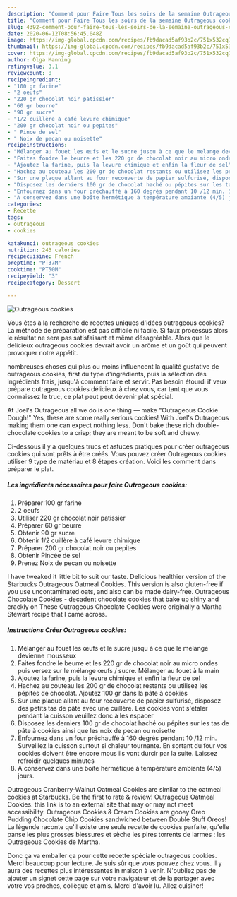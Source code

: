 ```yaml
---
description: "Comment pour Faire Tous les soirs de la semaine Outrageous cookies"
title: "Comment pour Faire Tous les soirs de la semaine Outrageous cookies"
slug: 4392-comment-pour-faire-tous-les-soirs-de-la-semaine-outrageous-cookies
date: 2020-06-12T08:56:45.048Z
image: https://img-global.cpcdn.com/recipes/fb9dacad5af93b2c/751x532cq70/outrageous-cookies-photo-principale-de-la-recette.jpg
thumbnail: https://img-global.cpcdn.com/recipes/fb9dacad5af93b2c/751x532cq70/outrageous-cookies-photo-principale-de-la-recette.jpg
cover: https://img-global.cpcdn.com/recipes/fb9dacad5af93b2c/751x532cq70/outrageous-cookies-photo-principale-de-la-recette.jpg
author: Olga Manning
ratingvalue: 3.1
reviewcount: 8
recipeingredient:
- "100 gr farine"
- "2 oeufs"
- "220 gr chocolat noir patissier"
- "60 gr beurre"
- "90 gr sucre"
- "1/2 cuillère à café levure chimique"
- "200 gr chocolat noir ou pepites"
- " Pince de sel"
- " Noix de pecan ou noisette"
recipeinstructions:
- "Mélanger au fouet les œufs et le sucre jusqu à ce que le melange devienne mousseux"
- "Faites fondre le beurre et les 220 gr de chocolat noir au micro ondes puis versez sur le mélange œufs / sucre. Mélanger au fouet à la main"
- "Ajoutez la farine, puis la levure chimique et enfin la fleur de sel"
- "Hachez au couteau les 200 gr de chocolat restants ou utilisez les pépites de chocolat. Ajoutez 100 gr dans la pâte à cookies"
- "Sur une plaque allant au four recouverte de papier sulfurisé, disposez des petits tas de pâte avec une cuillère. Les cookies vont s&#39;étaler pendant la cuisson veuillez donc à les espacer"
- "Disposez les derniers 100 gr de chocolat haché ou pépites sur les tas de pâte à cookies ainsi que les noix de pecan ou noisette"
- "Enfournez dans un four préchauffé à 160 degrés pendant 10 /12 min. Surveillez la cuisson surtout si chaleur tournante. En sortant du four vos cookies doivent être encore mous ils vont durcir par la suite. Laissez refroidir quelques minutes"
- "A conservez dans une boîte hermétique à température ambiante (4/5) jours."
categories:
- Recette
tags:
- outrageous
- cookies

katakunci: outrageous cookies 
nutrition: 243 calories
recipecuisine: French
preptime: "PT37M"
cooktime: "PT50M"
recipeyield: "3"
recipecategory: Dessert

---
```



![Outrageous cookies](https://img-global.cpcdn.com/recipes/fb9dacad5af93b2c/751x532cq70/outrageous-cookies-photo-principale-de-la-recette.jpg)

Vous êtes à la recherche de recettes uniques d'idées outrageous cookies? La méthode de préparation est pas difficile ni facile. Si faux processus alors le résultat ne sera pas satisfaisant et même désagréable. Alors que le délicieux outrageous cookies devrait avoir un arôme et un goût qui peuvent provoquer notre appétit.

nombreuses choses qui plus ou moins influencent la qualité gustative de outrageous cookies, first du type d'ingrédients, puis la sélection des ingrédients frais, jusqu'à comment faire et servir. Pas besoin étourdi if veux prépare outrageous cookies délicieux à chez vous, car tant que vous connaissez le truc, ce plat peut peut devenir plat spécial.

At Joel&#39;s Outrageous all we do is one thing — make &#34;Outrageous Cookie Dough!&#34; Yes, these are some really serious cookies! With Joel&#39;s Outrageous making them one can expect nothing less. Don&#39;t bake these rich double-chocolate cookies to a crisp; they are meant to be soft and chewy.


Ci-dessous il y a quelques trucs et astuces pratiques pour créer outrageous cookies qui sont prêts à être créés. Vous pouvez créer Outrageous cookies utiliser 9 type de matériau et 8 étapes création. Voici les comment dans préparer le plat.

<!--inarticleads1-->

##### Les ingrédients nécessaires pour faire Outrageous cookies:

1. Préparer 100 gr farine
1.  2 oeufs
1. Utiliser 220 gr chocolat noir patissier
1. Préparer 60 gr beurre
1. Obtenir 90 gr sucre
1. Obtenir 1/2 cuillère à café levure chimique
1. Préparer 200 gr chocolat noir ou pepites
1. Obtenir  Pincée de sel
1. Prenez  Noix de pecan ou noisette


I have tweaked it little bit to suit our taste. Delicious healthier version of the Starbucks Outrageous Oatmeal Cookies. This version is also gluten-free if you use uncontaminated oats, and also can be made dairy-free. Outrageous Chocolate Cookies - decadent chocolate cookies that bake up shiny and crackly on These Outrageous Chocolate Cookies were originally a Martha Stewart recipe that I came across. 

<!--inarticleads2-->

##### Instructions Créer Outrageous cookies:

1. Mélanger au fouet les œufs et le sucre jusqu à ce que le melange devienne mousseux
1. Faites fondre le beurre et les 220 gr de chocolat noir au micro ondes puis versez sur le mélange œufs / sucre. Mélanger au fouet à la main
1. Ajoutez la farine, puis la levure chimique et enfin la fleur de sel
1. Hachez au couteau les 200 gr de chocolat restants ou utilisez les pépites de chocolat. Ajoutez 100 gr dans la pâte à cookies
1. Sur une plaque allant au four recouverte de papier sulfurisé, disposez des petits tas de pâte avec une cuillère. Les cookies vont s&#39;étaler pendant la cuisson veuillez donc à les espacer
1. Disposez les derniers 100 gr de chocolat haché ou pépites sur les tas de pâte à cookies ainsi que les noix de pecan ou noisette
1. Enfournez dans un four préchauffé à 160 degrés pendant 10 /12 min. Surveillez la cuisson surtout si chaleur tournante. En sortant du four vos cookies doivent être encore mous ils vont durcir par la suite. Laissez refroidir quelques minutes
1. A conservez dans une boîte hermétique à température ambiante (4/5) jours.


Outrageous Cranberry-Walnut Oatmeal Cookies are similar to the oatmeal cookies at Starbucks. Be the first to rate &amp; review! Outrageous Oatmeal Cookies. this link is to an external site that may or may not meet accessibility. Outrageous Cookies &amp; Cream Cookies are gooey Oreo Pudding Chocolate Chip Cookies sandwiched between Double Stuff Oreos! La légende raconte qu&#39;il existe une seule recette de cookies parfaite, qu&#39;elle panse les plus grosses blessures et sèche les pires torrents de larmes : les Outrageous Cookies de Martha. 


Donc ça va emballer ça pour cette recette spéciale outrageous cookies. Merci beaucoup pour lecture. Je suis sûr que vous pouvez chez vous. Il y aura des recettes plus  intéressantes in maison à venir. N'oubliez pas de ajouter un signet cette page sur votre navigateur et de la partager avec votre vos proches, collègue et amis. Merci d'avoir lu. Allez cuisiner!

